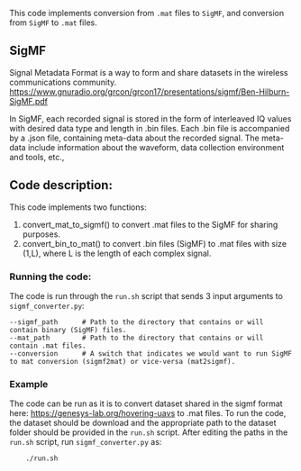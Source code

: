 This code implements conversion from `.mat` files to `SigMF`, and conversion from `SigMF` to `.mat` files.

## SigMF
Signal Metadata Format is a way to form and share datasets in the wireless communications community. https://www.gnuradio.org/grcon/grcon17/presentations/sigmf/Ben-Hilburn-SigMF.pdf

In SigMF, each recorded signal is stored in the form of interleaved IQ values with desired data type and length in .bin files. Each .bin file is accompanied by a .json file, containing meta-data about the recorded signal. The meta-data include information about the waveform, data collection environment and tools, etc.,

## Code description:

This code implements two functions:

1. convert_mat_to_sigmf() to convert .mat files to the SigMF for sharing purposes.
2. convert_bin_to_mat() to convert .bin files (SigMF) to .mat files with size (1,L), where L is the length of each complex signal.

### Running the code:

The code is run through the `run.sh` script that sends 3 input arguments to `sigmf_converter.py`: 

    --sigmf_path      # Path to the directory that contains or will contain binary (SigMF) files.
    --mat_path        # Path to the directory that contains or will contain .mat files.
    --conversion      # A switch that indicates we would want to run SigMF to mat conversion (sigmf2mat) or vice-versa (mat2sigmf). 

### Example
The code can be run as it is to convert dataset shared in the sigmf format here: https://genesys-lab.org/hovering-uavs to .mat files.
To run the code, the dataset should be download and the appropriate path to the dataset folder should be provided in the `run.sh` script.
After editing the paths in the `run.sh` script, run `sigmf_converter.py` as:
        
        ./run.sh
